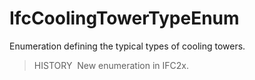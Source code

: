 IfcCoolingTowerTypeEnum
=======================

Enumeration defining the typical types of cooling towers.

> HISTORY&nbsp; New enumeration in IFC2x.
